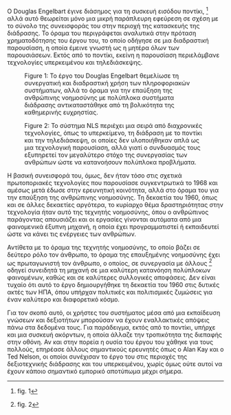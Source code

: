 O Douglas Engelbart έγινε διάσημος για τη συσκευή εισόδου ποντίκι, [^1]
αλλά αυτό θεωρείται μόνο μια μικρή παράπλευρη εφεύρεση σε σχέση με το
σύνολο της συνεισφοράς του στην περιοχή της κατασκευής της διάδρασης. Το
όραμα του περιγράφεται αναλυτικά στην πρόταση χρηματοδότησης του έργου
του, το οποίο οδήγησε σε μια διαδραστική παρουσίαση, η οποία έμεινε
γνωστή ως η μητέρα όλων των παρουσιάσεων. Εκτός από το ποντίκι, εκείνη η
παρουσίαση περιελάμβανε τεχνολογίες υπερκειμένου και τηλεδιάσκεψης.

<figure id="fig:engelbart-profile">

<figcaption>Figure 1: Το έργο του Douglas Engelbart θεμελίωσε τη
συνεργατική και διαδραστική χρήση των πληροφοριακών συστήματων, αλλά το
όραμα για την επαύξηση της ανθρώπινης νοημοσύνης με πολύπλοκα συστήματα
διάδρασης αντικαταστάθηκε από τη βολικότητα της καθημερινής
ευχρηστίας.</figcaption>
</figure>

<figure id="fig:nls-group">

<figcaption>Figure 2: Το σύστημα NLS περιέχει μια σειρά από διαχρονικές
τεχνολογίες, όπως το υπερκείμενο, τη διάδραση με το ποντίκι και την
τηλεδιάσκεψη, οι οποίες δεν υλοποιήθηκαν απλά ως μια τεχνολογική
παρουσίαση, αλλά γιατί ο συνδυασμός τους εξυπηρετεί τον μεγαλύτερο στόχο
της συνεργασίας των ανθρώπων ώστε να κατανοήσουν πολύπλοκα
προβλήματα.</figcaption>
</figure>

Η βασική συνεισφορά του, όμως, δεν ήταν τόσο στις σχετικά πρωτοποριακές
τεχνολογίες που παρουσίασε συγκεντρωτικά το 1968 και αμέσως μετά έδωσε
στην ερευνητική κοινότητα, αλλά στο όραμα του για την επαύξηση της
ανθρώπινης νοημοσύνης. Τη δεκαετία του 1960, όπως και σε άλλες δεκαετίες
αργότερα, το κυρίαρχο θέμα δραστηριότητας στην τεχνολογία ήταν αυτό της
τεχνητής νοημοσύνης, όπου ο ανθρώπινος παράγοντας απουσιάζει και οι
εργασίες γίνονται αυτόματα από μια φαινομενικά έξυπνη μηχανή, η οποία
έχει προγραμματιστεί ή εκπαιδευτεί ώστε να κάνει τις ενέργειες των
ανθρώπων.

Αντίθετα με το όραμα της τεχνητής νοημοσύνης, το οποίο βάζει σε δεύτερο
ρόλο τον άνθρωπο, το όραμα της επαυξημένης νοημοσύνης έχει ως
πρωταγωνιστή τον άνθρωπο, ο οποίος, σε συνεργασία με άλλους [^2] οδηγεί
συνειδητά τη μηχανή σε μια καλύτερη κατανόηση πολύπλοκων φαινομένων,
καθώς και σε καλύτερες συλλογικές αποφάσεις. Δεν είναι τυχαίο ότι αυτό
το έργο δημιουργήθηκε τη δεκαετία του 1960 στις δυτικές ακτές των ΗΠΑ,
όπου υπήρχαν πολιτικές και πολιτισμικές ζυμώσεις για έναν καλύτερο και
διαφορετικό κόσμο.

Για τον σκοπό αυτό, οι χρήστες του συστήματος μέσα από μια εκπαίδευση
γνώσεων και δεξιοτήτων μπορούσαν να έχουν εναλλακτικές απόψεις πάνω στα
δεδομένα τους. Για παράδειγμα, εκτός από το ποντίκι, υπήρχε και μια
συσκευή ακόρντων, η οποία άλλαζε την τροπικότητα της διεπαφής στην
οθόνη. Αν και στην πορεία η ουσία του έργου του χάθηκε για τους πολλούς,
επηρέασε άλλους σημαντικούς ερευνητές όπως ο Alan Kay και ο Ted Nelson,
οι οποίοι συνέχισαν το έργο του στις περιοχές της δεξιοτεχνικής
διάδρασης και του υπερκειμένου, χωρίς όμως ούτε αυτοί να έχουν κάποιο
σημαντικό εμπορικό αποτύπωμα μέχρι σήμερα.

[^1]: fig. 1

[^2]: fig. 2
